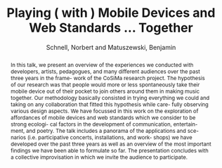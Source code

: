 --- 
  title: "Playing ( with ) Mobile Devices and Web Standards ... Together" 
  abstract: "In this talk, we present an overview of the experiences we conducted with developers, artists, pedagogues, and many different audiences over the past three years in the frame- work of the CoSiMa research project. The hypothesis of our research was that people would more or less spontaneously take their mobile device out of their pocket to join others around them in making music together. Our methodology basically consisted in trying everything we could and taking on any collaboration that fitted this hypothesis while care- fully observing various design aspects. We have focussed in this work on the exploration of affordances of mobile devices and web standards which we consider to be strong ecologi- cal factors in the development of communication, entertain- ment, and poetry. The talk includes a panorama of the applications and sce- narios (i.e. participative concerts, installations, and work- shops) we have developed over the past three years as well as an overview of the most important findings we have been able to formulate so far. The presentation concludes with a collective improvisation in which we invite the audience to participate." 
  address: "London" 
  author: "Schnell, Norbert and Matuszewski, Benjamin" 
  booktitle: "Proceedings of the International Web Audio Conference" 
  editor: "Schnell, Norbert and Matuszewski, Benjamin" 
  month: "Proceedings of the International Web Audio Conference"
  pages: "0--1" 
  publisher: "Queen Mary University of London" 
  series: "WAC '17"
  type: "Talk"  
  year: "2017" 
  id: "2017_EA_49" 
  tags: year2017 
---